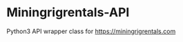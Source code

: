 # Miningrigrentals-API
Python3 API wrapper class for https://miningrigrentals.com























